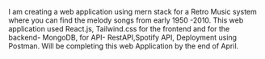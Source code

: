 I am creating a web application using mern stack for a Retro Music system where you can find the melody songs from early 1950 -2010.
This web application used React.js, Tailwind.css for the frontend and for the backend- MongoDB, for API- RestAPI,Spotify API,
Deployment using Postman.
Will be completing this web Application by the end of April.
